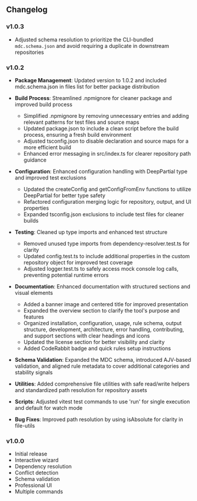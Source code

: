 ## Changelog

### v1.0.3

- Adjusted schema resolution to prioritize the CLI-bundled `mdc.schema.json` and avoid requiring a duplicate in downstream repositories

### v1.0.2

- **Package Management**: Updated version to 1.0.2 and included mdc.schema.json in files list for better package distribution
- **Build Process**: Streamlined .npmignore for cleaner package and improved build process
  - Simplified .npmignore by removing unnecessary entries and adding relevant patterns for test files and source maps
  - Updated package.json to include a clean script before the build process, ensuring a fresh build environment
  - Adjusted tsconfig.json to disable declaration and source maps for a more efficient build
  - Enhanced error messaging in src/index.ts for clearer repository path guidance
- **Configuration**: Enhanced configuration handling with DeepPartial type and improved test exclusions

  - Updated the createConfig and getConfigFromEnv functions to utilize DeepPartial for better type safety
  - Refactored configuration merging logic for repository, output, and UI properties
  - Expanded tsconfig.json exclusions to include test files for cleaner builds

- **Testing**: Cleaned up type imports and enhanced test structure
  - Removed unused type imports from dependency-resolver.test.ts for clarity
  - Updated config.test.ts to include additional properties in the custom repository object for improved test coverage
  - Adjusted logger.test.ts to safely access mock console log calls, preventing potential runtime errors
- **Documentation**: Enhanced documentation with structured sections and visual elements
  - Added a banner image and centered title for improved presentation
  - Expanded the overview section to clarify the tool's purpose and features
  - Organized installation, configuration, usage, rule schema, output structure, development, architecture, error handling, contributing, and support sections with clear headings and icons
  - Updated the license section for better visibility and clarity
  - Added CodeRabbit badge and quick rules setup instructions
- **Schema Validation**: Expanded the MDC schema, introduced AJV-based validation, and aligned rule metadata to cover additional categories and stability signals
- **Utilities**: Added comprehensive file utilities with safe read/write helpers and standardized path resolution for repository assets
- **Scripts**: Adjusted vitest test commands to use 'run' for single execution and default for watch mode
- **Bug Fixes**: Improved path resolution by using isAbsolute for clarity in file-utils

### v1.0.0

- Initial release
- Interactive wizard
- Dependency resolution
- Conflict detection
- Schema validation
- Professional UI
- Multiple commands
